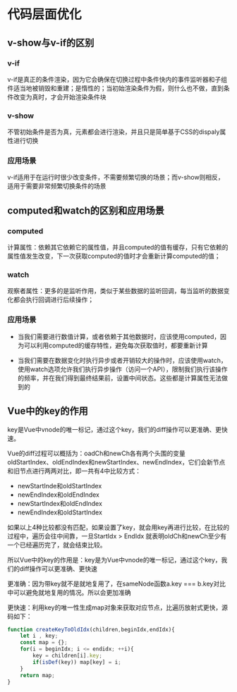 # 代码层面优化

## v-show与v-if的区别

### v-if
v-if是真正的条件渲染，因为它会确保在切换过程中条件快内的事件监听器和子组件适当地被销毁和重建；是惰性的；当初始渲染条件为假，则什么也不做，直到条件改变为真时，才会开始渲染条件块

### v-show
不管初始条件是否为真，元素都会进行渲染，并且只是简单基于CSS的dispaly属性进行切换

### 应用场景
v-if适用于在运行时很少改变条件，不需要频繁切换的场景；而v-show则相反，适用于需要非常频繁切换条件的场景


## computed和watch的区别和应用场景

### computed

计算属性：依赖其它依赖它的属性值，并且computed的值有缓存，只有它依赖的属性值发生改变，下一次获取computed的值时才会重新计算computed的值；

### watch

观察者属性：更多的是监听作用，类似于某些数据的监听回调，每当监听的数据变化都会执行回调进行后续操作；

### 应用场景

* 当我们需要进行数值计算，或者依赖于其他数据时，应该使用computed，因为可以利用computed的缓存特性，避免每次获取值时，都要重新计算

* 当我们需要在数据变化时执行异步或者开销较大的操作时，应该使用watch，使用watch选项允许我们执行异步操作（访问一个API），限制我们执行该操作的频率，并在我们得到最终结果前，设置中间状态。这些都是计算属性无法做到的

## Vue中的key的作用

key是Vue中vnode的唯一标记，通过这个key，我们的diff操作可以更准确、更快速。

Vue的diff过程可以概括为：oadCh和newCh各有两个头围的变量oldStartIndex、oldEndIndex和newStartIndex、newEndIndex，它们会新节点和旧节点进行两两对比，即一共有4中比较方式：

* newStartInde和oldStartIndex
* newEndIndex和oldEndIndex
* newStartIndex和oldEndIndex
* newEndIndex和oldStartIndex

如果以上4种比较都没有匹配，如果设置了key，就会用key再进行比较，在比较的过程中，遍历会往中间靠，一旦StartIdx > EndIdx 就表明oldCh和newCh至少有一个已经遍历完了，就会结束比较。

所以Vue中的key的作用是：key是为Vue中vnode的唯一标记，通过这个key，我们的diff操作可以更准确、更快速

更准确：因为带key就不是就地复用了，在sameNode函数a.key === b.key对比中可以避免就地复用的情况。所以会更加准确

更快速：利用key的唯一性生成map对象来获取对应节点，比遍历放射式更快，源码如下：

``` javascript
function createKeyToOldIdx(children,beginIdx,endIdx){
	let i , key;
	const map = {};
	for(i = beginIdx; i <= endidx; ++i){
		key = children[i].key;
		if(isDef(key)) map[key] = i;
	}
	return map;
}
```
